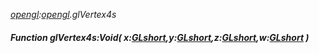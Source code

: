 _[opengl](../../modules/opengl/opengl-module.md):[opengl](../../modules/opengl/opengl-module.md).glVertex4s_
##### Function glVertex4s:Void( x:[GLshort](../../modules/opengl/opengl-glshort.md),y:[GLshort](../../modules/opengl/opengl-glshort.md),z:[GLshort](../../modules/opengl/opengl-glshort.md),w:[GLshort](../../modules/opengl/opengl-glshort.md) )
